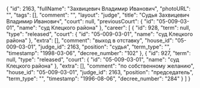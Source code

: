 {
    "id": 2163,
    "fullName": "Захвицевич Владимир Иванович",
    "photoURL": "",
    "tags": [],
    "comment": "",
    "layout": "judge",
    "title": "Судья Захвицевич Владимир Иванович",
    "court": null,
    "previousCourt": {
        "id": "05-009-03-01",
        "name": "суд Клецкого района"
    },
    "career": [
        {
            "id": 928,
            "term": null,
            "type": "released",
            "court": {
                "id": "05-009-03-01",
                "name": "суд Клецкого района"
            },
            "extra": [],
            "comment": "выход в отставку",
            "house_id": "05-009-03-01",
            "judge_id": 2163,
            "position": "судья",
            "term_type": "",
            "timestamp": "1998-03-06",
            "decree_number": "102"
        },
        {
            "id": 927,
            "term": null,
            "type": "released",
            "court": {
                "id": "05-009-03-01",
                "name": "суд Клецкого района"
            },
            "extra": [],
            "comment": "по собственному желанию",
            "house_id": "05-009-03-01",
            "judge_id": 2163,
            "position": "председатель",
            "term_type": "",
            "timestamp": "1996-08-06",
            "decree_number": "284"
        }
    ]
}